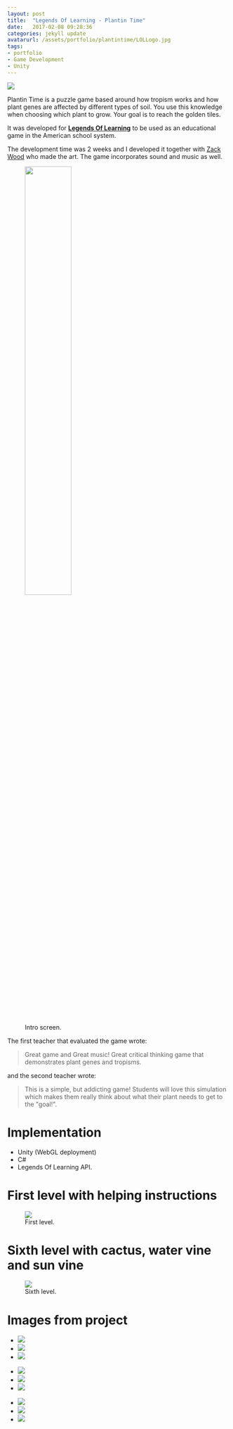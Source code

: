 ```yaml
---
layout: post
title:  "Legends Of Learning - Plantin Time"
date:   2017-02-08 09:28:36
categories: jekyll update
avatarurl: /assets/portfolio/plantintime/LOLLogo.jpg
tags:
- portfolio
- Game Development
- Unity
---
```


<a href="{{ page.url }}">
  <img src="{{ site.baseurl }}/assets/portfolio/plantintime/LOLLogo.jpg"/>
</a>

Plantin Time is a puzzle game based around how tropism works and how plant genes are affected by different types of soil. You use this knowledge when choosing which plant to grow. Your goal is to reach the golden tiles.

It was developed for **[Legends Of Learning][LoL]** to be used as an educational game in the American school system.

The development time was 2 weeks and I developed it together with [Zack Wood][ZackWebPage] who made the art. The game incorporates sound and music as well.

<figure>
  <img src="{{ site.baseurl }}/assets/portfolio/plantintime/titlecreen.png" width="50%"/>
  <figcaption> Intro screen. </figcaption>
</figure>


The first teacher that evaluated the game wrote:
> Great game and Great music! Great critical thinking game that demonstrates plant genes and tropisms.

and the second teacher wrote:

> This is a simple, but addicting game! Students will love this simulation which makes them really think about what their plant needs to get to the "goal!".

# Implementation #
- Unity (WebGL deployment)
- C#
- Legends Of Learning API.

# First level with helping instructions #
<figure>
  <img src="{{ site.baseurl }}/assets/portfolio/plantintime/CompletingLevel1GifCursor.gif"/>
  <figcaption> First level. </figcaption>
</figure>

# Sixth level with cactus, water vine and sun vine #
<figure>
  <img src="{{ site.baseurl }}/assets/portfolio/plantintime/CompletingLevel7GifCursor.gif"/>
  <figcaption> Sixth level. </figcaption>
</figure>

# Images from project #
<div class="postimages">
  <ul>
    <li>
      <a href="{{ site.baseurl }}/assets/portfolio/plantintime/FirstLevel.png">
      <img src="{{ site.baseurl }}/assets/portfolio/plantintime/FirstLevel.png"/>
    </a>
    </li>
      <li><a href="{{ site.baseurl }}/assets/portfolio/plantintime/FirstLevelChoice.png">
      <img src="{{ site.baseurl }}/assets/portfolio/plantintime/FirstLevelChoice.png"/>
    </a>
    </li>
      <li><a href="{{ site.baseurl }}/assets/portfolio/plantintime/sun_vine_info.png">
      <img src="{{ site.baseurl }}/assets/portfolio/plantintime/sun_vine_info.png"/>
    </a>
    </li>
  </ul>

  <ul>
    <li>
      <a href="{{ site.baseurl }}/assets/portfolio/plantintime/IntroTutorial1.png">
      <img src="{{ site.baseurl }}/assets/portfolio/plantintime/IntroTutorial1.png"/>
    </a>
    </li>
      <li><a href="{{ site.baseurl }}/assets/portfolio/plantintime/IntroTutorial2.png">
      <img src="{{ site.baseurl }}/assets/portfolio/plantintime/IntroTutorial2.png"/>
    </a>
    </li>
      <li><a href="{{ site.baseurl }}/assets/portfolio/plantintime/IntroTutorial3.png">
      <img src="{{ site.baseurl }}/assets/portfolio/plantintime/IntroTutorial3.png"/>
    </a>
    </li>
  </ul>

  <ul>
    <li>
      <a href="{{ site.baseurl }}/assets/portfolio/plantintime/FourthLevelWaterVine.png">
      <img src="{{ site.baseurl }}/assets/portfolio/plantintime/FourthLevelWaterVine.png"/>
    </a>
    </li>
      <li><a href="{{ site.baseurl }}/assets/portfolio/plantintime/SixthLevelSunVine.png">
      <img src="{{ site.baseurl }}/assets/portfolio/plantintime/SixthLevelSunVine.png"/>
    </a>
    </li>
      <li><a href="{{ site.baseurl }}/assets/portfolio/plantintime/MultipleChoice.png">
      <img src="{{ site.baseurl }}/assets/portfolio/plantintime/MultipleChoice.png"/>
    </a>
    </li>
  </ul>

</div>

[LoL]: https://www.legendsoflearning.com/
[ZackWebPage]: http://wzackw.com